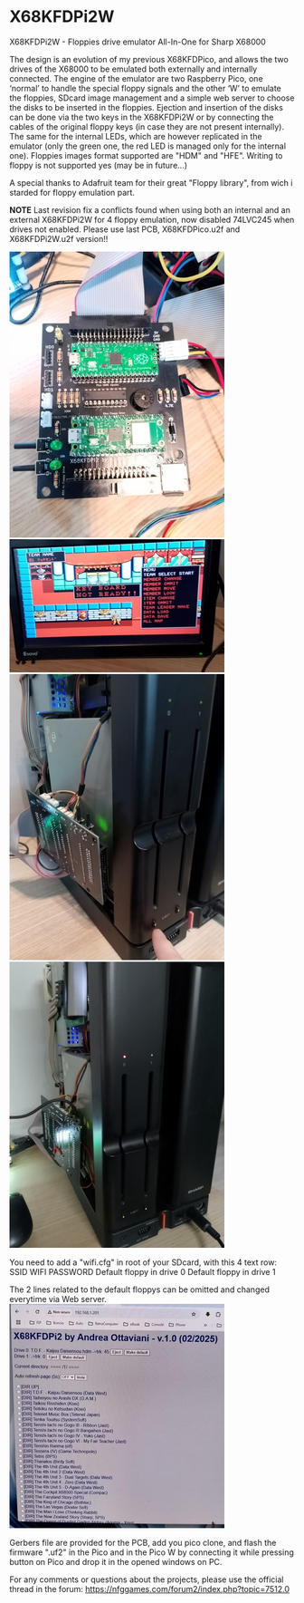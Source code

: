 # X68KFDPi2W
X68KFDPi2W - Floppies drive emulator All-In-One for Sharp X68000

The design is an evolution of my previous X68KFDPico, and allows the two drives of the X68000 to be emulated both externally and internally connected. The engine of the emulator are two Raspberry Pico, one ‘normal’ to handle the special floppy signals and the other ‘W’ to emulate the floppies, SDcard image management and a simple web server to choose the disks to be inserted in the floppies.
Ejection and insertion of the disks can be done via the two keys in the X68KFDPi2W or by connecting the cables of the original floppy keys (in case they are not present internally). The same for the internal LEDs, which are however replicated in the emulator (only the green one, the red LED is managed only for the internal one).
Floppies images format supported are "HDM" and "HFE". 
Writing to floppy is not supported yes (may be in future...)

A special thanks to Adafruit team for their great "Floppy library", from wich i starded for floppy emulation part.

**NOTE** Last revision fix a conflicts found when using both an internal and an external X68KFDPi2W for 4 floppy emulation, now disabled 74LVC245 when drives not enabled. 
Please use last PCB, X68KFDPico.u2f and X68KFDPi2W.u2f version!!

![ScreenShot](https://raw.githubusercontent.com/aotta/X68KFDPi2W/main/pictures/X68KFDIPi2W_Board.jpg)
![ScreenShot](https://raw.githubusercontent.com/aotta/X68KFDPi2W/main/pictures/X68KFDIPi2W_HFE.jpg)
![ScreenShot](https://raw.githubusercontent.com/aotta/X68KFDPi2W/main/pictures/X68KFDIPi2W_LED.jpg)
![ScreenShot](https://raw.githubusercontent.com/aotta/X68KFDPi2W/main/pictures/X68KFDIPi2W_LED2.jpg)

You need to add a "wifi.cfg" in root of your SDcard, with this 4 text row:
SSID
WIFI PASSWORD
Default floppy in drive 0
Default floppy in drive 1

The 2 lines related to the default floppys can be omitted and changed everytime via Web server.
![ScreenShot](https://raw.githubusercontent.com/aotta/X68KFDPi2W/main/pictures/X68KFDIPi2W_WEB.jpg)

Gerbers file are provided for the PCB, add you pico clone, and flash the firmware ".uf2" in the Pico and in the Pico W by connecting it while pressing button on Pico and drop it in the opened windows on PC.

For any comments or questions about the projects, please use the official thread in the forum: https://nfggames.com/forum2/index.php?topic=7512.0



